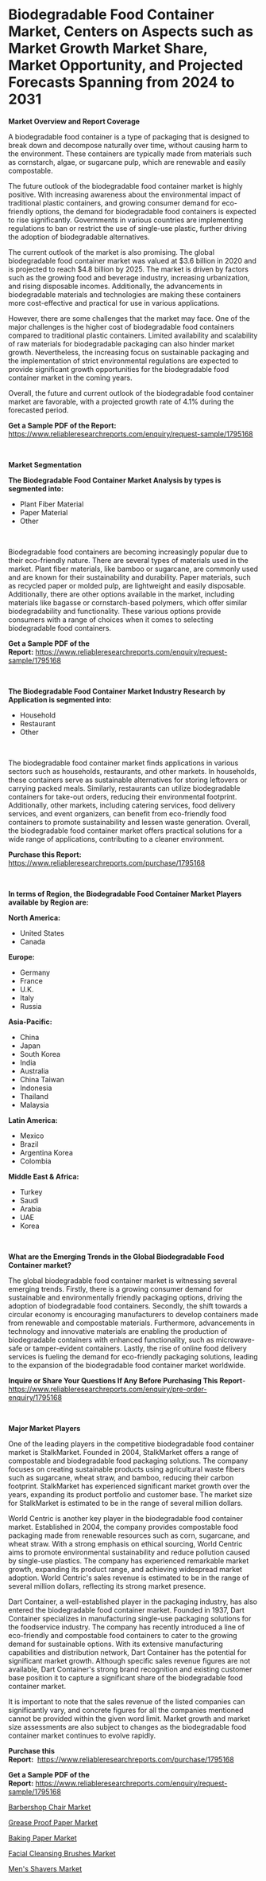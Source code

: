 <p><h1>Biodegradable Food Container Market, Centers on Aspects such as Market Growth Market Share, Market Opportunity, and Projected Forecasts Spanning from 2024 to 2031</h1></p><p><strong>Market Overview and Report Coverage</strong></p>
<p><p>A biodegradable food container is a type of packaging that is designed to break down and decompose naturally over time, without causing harm to the environment. These containers are typically made from materials such as cornstarch, algae, or sugarcane pulp, which are renewable and easily compostable.</p><p>The future outlook of the biodegradable food container market is highly positive. With increasing awareness about the environmental impact of traditional plastic containers, and growing consumer demand for eco-friendly options, the demand for biodegradable food containers is expected to rise significantly. Governments in various countries are implementing regulations to ban or restrict the use of single-use plastic, further driving the adoption of biodegradable alternatives.</p><p>The current outlook of the market is also promising. The global biodegradable food container market was valued at $3.6 billion in 2020 and is projected to reach $4.8 billion by 2025. The market is driven by factors such as the growing food and beverage industry, increasing urbanization, and rising disposable incomes. Additionally, the advancements in biodegradable materials and technologies are making these containers more cost-effective and practical for use in various applications.</p><p>However, there are some challenges that the market may face. One of the major challenges is the higher cost of biodegradable food containers compared to traditional plastic containers. Limited availability and scalability of raw materials for biodegradable packaging can also hinder market growth. Nevertheless, the increasing focus on sustainable packaging and the implementation of strict environmental regulations are expected to provide significant growth opportunities for the biodegradable food container market in the coming years.</p><p>Overall, the future and current outlook of the biodegradable food container market are favorable, with a projected growth rate of 4.1% during the forecasted period.</p></p>
<p><strong>Get a Sample PDF of the Report:</strong> <a href="https://www.reliableresearchreports.com/enquiry/request-sample/1795168">https://www.reliableresearchreports.com/enquiry/request-sample/1795168</a></p>
<p>&nbsp;</p>
<p><strong>Market Segmentation</strong></p>
<p><strong>The Biodegradable Food Container Market Analysis by types is segmented into:</strong></p>
<p><ul><li>Plant Fiber Material</li><li>Paper Material</li><li>Other</li></ul></p>
<p>&nbsp;</p>
<p><p>Biodegradable food containers are becoming increasingly popular due to their eco-friendly nature. There are several types of materials used in the market. Plant fiber materials, like bamboo or sugarcane, are commonly used and are known for their sustainability and durability. Paper materials, such as recycled paper or molded pulp, are lightweight and easily disposable. Additionally, there are other options available in the market, including materials like bagasse or cornstarch-based polymers, which offer similar biodegradability and functionality. These various options provide consumers with a range of choices when it comes to selecting biodegradable food containers.</p></p>
<p><strong>Get a Sample PDF of the Report:</strong>&nbsp;<a href="https://www.reliableresearchreports.com/enquiry/request-sample/1795168">https://www.reliableresearchreports.com/enquiry/request-sample/1795168</a></p>
<p>&nbsp;</p>
<p><strong>The Biodegradable Food Container Market Industry Research by Application is segmented into:</strong></p>
<p><ul><li>Household</li><li>Restaurant</li><li>Other</li></ul></p>
<p>&nbsp;</p>
<p><p>The biodegradable food container market finds applications in various sectors such as households, restaurants, and other markets. In households, these containers serve as sustainable alternatives for storing leftovers or carrying packed meals. Similarly, restaurants can utilize biodegradable containers for take-out orders, reducing their environmental footprint. Additionally, other markets, including catering services, food delivery services, and event organizers, can benefit from eco-friendly food containers to promote sustainability and lessen waste generation. Overall, the biodegradable food container market offers practical solutions for a wide range of applications, contributing to a cleaner environment.</p></p>
<p><strong>Purchase this Report:</strong>&nbsp; <a href="https://www.reliableresearchreports.com/purchase/1795168">https://www.reliableresearchreports.com/purchase/1795168</a></p>
<p>&nbsp;</p>
<p><strong>In terms of Region, the Biodegradable Food Container Market Players available by Region are:</strong></p>
<p>
    <p> <strong> North America: </strong>
        <ul>
            <li>United States</li>
            <li>Canada</li>
        </ul>
        </p> 
    <p> <strong> Europe: </strong>
        <ul>
            <li>Germany</li>
            <li>France</li>
            <li>U.K.</li>
            <li>Italy</li>
            <li>Russia</li>
        </ul>
        </p> 
    <p> <strong> Asia-Pacific: </strong>
        <ul>
            <li>China</li>
            <li>Japan</li>
            <li>South Korea</li>
            <li>India</li>
            <li>Australia</li>
            <li>China Taiwan</li>
            <li>Indonesia</li>
            <li>Thailand</li>
            <li>Malaysia</li>
        </ul>
        </p> 
    <p> <strong> Latin America: </strong>
        <ul>
            <li>Mexico</li>
            <li>Brazil</li>
            <li>Argentina Korea</li>
            <li>Colombia</li>
        </ul>
        </p> 
    <p> <strong> Middle East & Africa: </strong>
        <ul>
            <li>Turkey</li>
            <li>Saudi</li>
            <li>Arabia</li>
            <li>UAE</li>
            <li>Korea</li>
        </ul>
    </p>
    </p>
<p>&nbsp;</p>
<p><strong>What are the Emerging Trends in the Global Biodegradable Food Container market?</strong></p>
<p><p>The global biodegradable food container market is witnessing several emerging trends. Firstly, there is a growing consumer demand for sustainable and environmentally friendly packaging options, driving the adoption of biodegradable food containers. Secondly, the shift towards a circular economy is encouraging manufacturers to develop containers made from renewable and compostable materials. Furthermore, advancements in technology and innovative materials are enabling the production of biodegradable containers with enhanced functionality, such as microwave-safe or tamper-evident containers. Lastly, the rise of online food delivery services is fueling the demand for eco-friendly packaging solutions, leading to the expansion of the biodegradable food container market worldwide.</p></p>
<p><strong>Inquire or Share Your Questions If Any Before Purchasing This Report</strong>- <a href="https://www.reliableresearchreports.com/enquiry/pre-order-enquiry/1795168">https://www.reliableresearchreports.com/enquiry/pre-order-enquiry/1795168</a></p>
<p>&nbsp;</p>
<p><strong>Major Market Players</strong></p>
<p><p>One of the leading players in the competitive biodegradable food container market is StalkMarket. Founded in 2004, StalkMarket offers a range of compostable and biodegradable food packaging solutions. The company focuses on creating sustainable products using agricultural waste fibers such as sugarcane, wheat straw, and bamboo, reducing their carbon footprint. StalkMarket has experienced significant market growth over the years, expanding its product portfolio and customer base. The market size for StalkMarket is estimated to be in the range of several million dollars.</p><p>World Centric is another key player in the biodegradable food container market. Established in 2004, the company provides compostable food packaging made from renewable resources such as corn, sugarcane, and wheat straw. With a strong emphasis on ethical sourcing, World Centric aims to promote environmental sustainability and reduce pollution caused by single-use plastics. The company has experienced remarkable market growth, expanding its product range, and achieving widespread market adoption. World Centric's sales revenue is estimated to be in the range of several million dollars, reflecting its strong market presence.</p><p>Dart Container, a well-established player in the packaging industry, has also entered the biodegradable food container market. Founded in 1937, Dart Container specializes in manufacturing single-use packaging solutions for the foodservice industry. The company has recently introduced a line of eco-friendly and compostable food containers to cater to the growing demand for sustainable options. With its extensive manufacturing capabilities and distribution network, Dart Container has the potential for significant market growth. Although specific sales revenue figures are not available, Dart Container's strong brand recognition and existing customer base position it to capture a significant share of the biodegradable food container market.</p><p>It is important to note that the sales revenue of the listed companies can significantly vary, and concrete figures for all the companies mentioned cannot be provided within the given word limit. Market growth and market size assessments are also subject to changes as the biodegradable food container market continues to evolve rapidly.</p></p>
<p><strong>Purchase this Report:</strong>&nbsp;&nbsp;<a href="https://www.reliableresearchreports.com/purchase/1795168">https://www.reliableresearchreports.com/purchase/1795168</a></p>
<p></p>
<p><strong>Get a Sample PDF of the Report:</strong>&nbsp;<a href="https://www.reliableresearchreports.com/enquiry/request-sample/1795168">https://www.reliableresearchreports.com/enquiry/request-sample/1795168</a></p>
<p><p><a href="https://github.com/ambrozg/Market-Research-Report-List-2/blob/main/barbershop-chair-market.md">Barbershop Chair Market</a></p><p><a href="https://github.com/gshchiplitsov/Market-Research-Report-List-2/blob/main/grease-proof-paper-market.md">Grease Proof Paper Market</a></p><p><a href="https://github.com/rahu1503/Market-Research-Report-List-2/blob/main/baking-paper-market.md">Baking Paper Market</a></p><p><a href="https://github.com/rahu1501/Market-Research-Report-List-2/blob/main/facial-cleansing-brushes-market.md">Facial Cleansing Brushes Market</a></p><p><a href="https://github.com/dzharov81/Market-Research-Report-List-2/blob/main/mens-shavers-market.md">Men's Shavers Market</a></p></p>